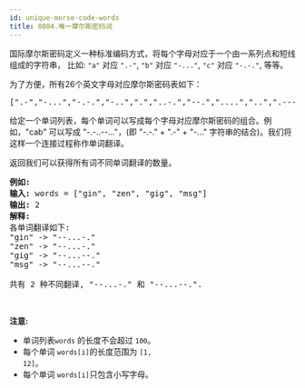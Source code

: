 ```yaml
---
id: unique-morse-code-words
title: 0804.唯一摩尔斯密码词
---
```

国际摩尔斯密码定义一种标准编码方式，将每个字母对应于一个由一系列点和短线组成的字符串， 比如: <code>&#34;a&#34;</code> 对应 <code>&#34;.-&#34;</code>, <code>&#34;b&#34;</code> 对应 <code>&#34;-...&#34;</code>, <code>&#34;c&#34;</code> 对应 <code>&#34;-.-.&#34;</code>, 等等。

为了方便，所有26个英文字母对应摩尔斯密码表如下：


<pre>[&#34;.-&#34;,&#34;-...&#34;,&#34;-.-.&#34;,&#34;-..&#34;,&#34;.&#34;,&#34;..-.&#34;,&#34;--.&#34;,&#34;....&#34;,&#34;..&#34;,&#34;.---&#34;,&#34;-.-&#34;,&#34;.-..&#34;,&#34;--&#34;,&#34;-.&#34;,&#34;---&#34;,&#34;.--.&#34;,&#34;--.-&#34;,&#34;.-.&#34;,&#34;...&#34;,&#34;-&#34;,&#34;..-&#34;,&#34;...-&#34;,&#34;.--&#34;,&#34;-..-&#34;,&#34;-.--&#34;,&#34;--..&#34;]</pre>

给定一个单词列表，每个单词可以写成每个字母对应摩尔斯密码的组合。例如，&#34;cab&#34; 可以写成 &#34;-.-..--...&#34;，(即 &#34;-.-.&#34; + &#34;.-&#34; + &#34;-...&#34; 字符串的结合)。我们将这样一个连接过程称作单词翻译。

返回我们可以获得所有词不同单词翻译的数量。


<pre><strong>例如:</strong><br/><strong>输入:</strong> words = [&#34;gin&#34;, &#34;zen&#34;, &#34;gig&#34;, &#34;msg&#34;]<br/><strong>输出:</strong> 2<br/><strong>解释: </strong><br/>各单词翻译如下:<br/>&#34;gin&#34; -&gt; &#34;--...-.&#34;<br/>&#34;zen&#34; -&gt; &#34;--...-.&#34;<br/>&#34;gig&#34; -&gt; &#34;--...--.&#34;<br/>&#34;msg&#34; -&gt; &#34;--...--.&#34;<br/><br/>共有 2 种不同翻译, &#34;--...-.&#34; 和 &#34;--...--.&#34;.<br/></pre>

 

**注意:**


- 单词列表<code>words</code> 的长度不会超过 <code>100</code>。
- 每个单词 <code>words[i]</code>的长度范围为 <code>[1, 12]</code>。
- 每个单词 <code>words[i]</code>只包含小写字母。
